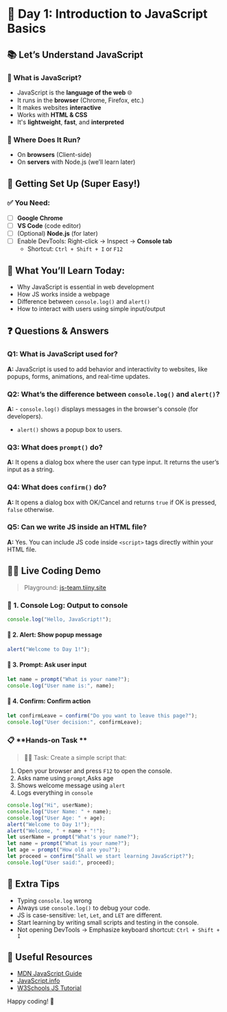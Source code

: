 # 🚀 Day 1: Introduction to JavaScript Basics

## 📚 Let’s Understand JavaScript

### 🔸 What is JavaScript?
- JavaScript is the **language of the web** 🌐
- It runs in the **browser** (Chrome, Firefox, etc.)
- It makes websites **interactive**
- Works with **HTML & CSS**
- It's **lightweight**, **fast**, and **interpreted**



### 🔸 Where Does It Run?
- On **browsers** (Client-side)
- On **servers** with Node.js (we’ll learn later)


## 🧰 Getting Set Up (Super Easy!)

### ✅ You Need:
- [ ] **Google Chrome**
- [ ] **VS Code** (code editor)
- [ ] (Optional) **Node.js** (for later)
- [ ] Enable DevTools: Right-click → Inspect → **Console tab**
  - Shortcut: `Ctrl + Shift + I` or `F12`

## 🎯 What You’ll Learn Today:
- Why JavaScript is essential in web development
- How JS works inside a webpage
- Difference between `console.log()` and `alert()`
- How to interact with users using simple input/output


## ❓ Questions & Answers

### Q1: What is JavaScript used for?
**A:** JavaScript is used to add behavior and interactivity to websites, like popups, forms, animations, and real-time updates.

### Q2: What’s the difference between `console.log()` and `alert()`?
**A:** - `console.log()` displays messages in the browser's console (for developers).
- `alert()` shows a popup box to users.

### Q3: What does `prompt()` do?
**A:** It opens a dialog box where the user can type input. It returns the user’s input as a string.

### Q4: What does `confirm()` do?
**A:** It opens a dialog box with OK/Cancel and returns `true` if OK is pressed, `false` otherwise.

### Q5: Can we write JS inside an HTML file?
**A:** Yes. You can include JS code inside `<script>` tags directly within your HTML file.



## 👨‍💻 Live Coding Demo  
>  Playground: [js-team.tiiny.site](https://js-team.tiiny.site)


### 🔹 1. Console Log: Output to console
```javascript
console.log("Hello, JavaScript!");

```

#### 🔹 2. Alert: Show popup message
```javascript
alert("Welcome to Day 1!");
```

#### 🔹 3. Prompt: Ask user input
```javascript
let name = prompt("What is your name?");
console.log("User name is:", name);
```

#### 🔹 4. Confirm: Confirm action
```javascript
let confirmLeave = confirm("Do you want to leave this page?");
console.log("User decision:", confirmLeave);
```


### 📋 **Hands-on Task **

> 👨‍💻 Task: Create a simple script that:
1. Open your browser and press `F12` to open the console.
2. Asks name using `prompt`,Asks age
3. Shows welcome message using `alert`
4. Logs everything in `console`

```javascript
console.log("Hi", userName);
console.log("User Name: " + name);
console.log("User Age: " + age);
alert("Welcome to Day 1!");
alert("Welcome, " + name + "!");
let userName = prompt("What's your name?");
let name = prompt("What is your name?");
let age = prompt("How old are you?");
let proceed = confirm("Shall we start learning JavaScript?");
console.log("User said:", proceed);
```


## 📝 Extra Tips
- Typing `console.log` wrong
- Always use `console.log()` to debug your code.
- JS is case-sensitive: `let`, `Let`, and `LET` are different.
- Start learning by writing small scripts and testing in the console.
- Not opening DevTools → Emphasize keyboard shortcut: `Ctrl + Shift + I`

## 🔗 Useful Resources
- [MDN JavaScript Guide](https://developer.mozilla.org/en-US/docs/Web/JavaScript/Guide)
- [JavaScript.info](https://javascript.info/)
- [W3Schools JS Tutorial](https://www.w3schools.com/js/)

Happy coding! 🚀